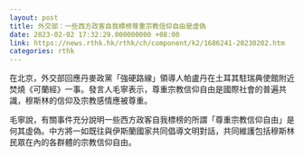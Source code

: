```yaml
---
layout: post
title: 外交部：一些西方政客自我標榜尊重宗教信仰自由是虛偽
date: 2023-02-02 17:32:29.000000000 +08:00
link: https://news.rthk.hk/rthk/ch/component/k2/1686241-20230202.htm
categories: rthk
---
```


在北京，外交部回應丹麥政黨「強硬路線」領導人帕盧丹在土耳其駐瑞典使館附近焚燒《可蘭經》一事。發言人毛寧表示，尊重宗教信仰自由是國際社會的普遍共識，穆斯林的信仰及宗教感情應被尊重。

毛寧說，有關事件充分說明一些西方政客自我標榜的所謂「尊重宗教信仰自由」是何其虛偽。中方將一如既往與伊斯蘭國家共同倡導文明對話，共同維護包括穆斯林民眾在內的各群體的宗教信仰自由。
